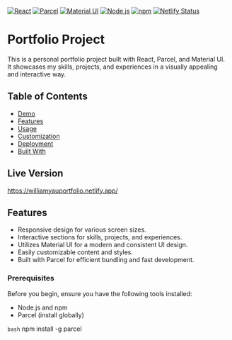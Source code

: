 [![React](https://img.shields.io/badge/React-18-blue?logo=react)](https://reactjs.org/)
[![Parcel](https://img.shields.io/badge/Parcel-2-orange?logo=parcel)](https://parceljs.org/)
[![Material UI](https://img.shields.io/badge/Material%20UI-5-green?logo=material-ui)](https://material-ui.com/)
[![Node.js](https://img.shields.io/badge/Node.js-14.17.6-green?logo=node.js)](https://nodejs.org/)
[![npm](https://img.shields.io/badge/npm-7.24.0-blue?logo=npm)](https://www.npmjs.com/)
[![Netlify Status](https://api.netlify.com/api/v1/badges/your-netlify-site-id/deploy-status)](https://williamyauportfolio.netlify.app/)

# Portfolio Project

This is a personal portfolio project built with React, Parcel, and Material UI. It showcases my skills, projects, and experiences in a visually appealing and interactive way.

## Table of Contents

- [Demo](#demo)
- [Features](#features)
- [Usage](#usage)
- [Customization](#customization)
- [Deployment](#deployment)
- [Built With](#built-with)

## Live Version

https://williamyauportfolio.netlify.app/

## Features

- Responsive design for various screen sizes.
- Interactive sections for skills, projects, and experiences.
- Utilizes Material UI for a modern and consistent UI design.
- Easily customizable content and styles.
- Built with Parcel for efficient bundling and fast development.


### Prerequisites

Before you begin, ensure you have the following tools installed:

- Node.js and npm
- Parcel (install globally)

``` bash ```
npm install -g parcel

##


